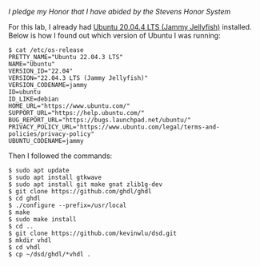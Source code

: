 *I pledge my Honor that I have abided by the Stevens Honor System*

For this lab, I already had [Ubuntu 20.04.4 LTS (Jammy Jellyfish)](https://releases.ubuntu.com/22.04.4/ubuntu-22.04.4-desktop-amd64.iso) installed. Below is how I found out which version of Ubuntu I was running:

```
$ cat /etc/os-release
PRETTY_NAME="Ubuntu 22.04.3 LTS"
NAME="Ubuntu"
VERSION_ID="22.04"
VERSION="22.04.3 LTS (Jammy Jellyfish)"
VERSION_CODENAME=jammy
ID=ubuntu
ID_LIKE=debian
HOME_URL="https://www.ubuntu.com/"
SUPPORT_URL="https://help.ubuntu.com/"
BUG_REPORT_URL="https://bugs.launchpad.net/ubuntu/"
PRIVACY_POLICY_URL="https://www.ubuntu.com/legal/terms-and-policies/privacy-policy"
UBUNTU_CODENAME=jammy
```

Then I followed the commands:

```
$ sudo apt update
$ sudo apt install gtkwave
$ sudo apt install git make gnat zlib1g-dev
$ git clone https://github.com/ghdl/ghdl
$ cd ghdl
$ ./configure --prefix=/usr/local
$ make
$ sudo make install
$ cd ..
$ git clone https://github.com/kevinwlu/dsd.git
$ mkdir vhdl
$ cd vhdl
$ cp ~/dsd/ghdl/*vhdl .
```
